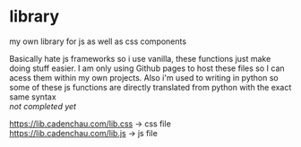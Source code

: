 # library
my own library for js as well as css components

Basically hate js frameworks so i use vanilla, these functions just make doing stuff easier. I am only using Github pages to host these files so I can acess them within my own projects. Also i'm used to writing in python so some of these js functions are directly translated from python with the exact same syntax<br>
_not completed yet_

https://lib.cadenchau.com/lib.css -> css file<br>
https://lib.cadenchau.com/lib.js  -> js file
